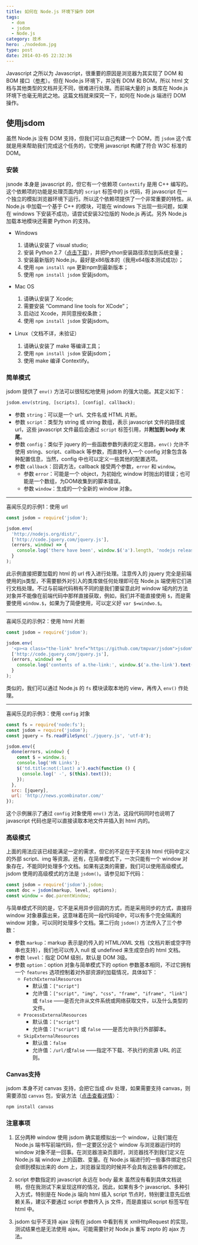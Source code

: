 ```yaml
---
title: 如何在 Node.js 环境下操作 DOM
tags:
  - dom
  - jsdom
  - Node.js
category: 技术
hero: ./nodedom.jpg
type: post
date: 2014-03-05 22:32:36
---
```


Javascript 之所以为 Javascript，很重要的原因是浏览器为其实现了 DOM 和 BOM 接口（[参考](http://www.w3school.com.cn/js/pro_js_implement.asp)）。但在 Node.js 环境下，并没有 DOM 和 BOM，所以 html 文档与其他类型的文档并无不同，很难进行处理。而前端大量的 js 类库在 Node.js 环境下也毫无用武之地。这篇文档就来探究一下，如何在 Node.js 端进行 DOM 操作。

## 使用jsdom

虽然 Node.js 没有 DOM 支持，但我们可以自己构建一个 DOM，而 `jsdom` 这个库就是用来帮助我们完成这个任务的，它使用 javascript 构建了符合 W3C 标准的 DOM。

### 安装

jsnode 本身是 javascript 的，但它有一个依赖项 `Contextify` 是用 C++ 编写的。这个依赖项的功能是处理页面内的 `script` 标签中的 js 代码，将 javascript 在一个独立的模拟浏览器环境下运行。所以这个依赖项提供了一个非常重要的特性。从 Node.js 中加载一个基于 C++ 的模块，可能在 windows 下出现一些问题，如果在 windows 下安装不成功，请尝试安装32位版的 Node.js 再试。另外 Node.js 加载本地模块还需要 Python 的支持。

- Windows

  1. 请确认安装了 visual studio;
  2. 安装 Python 2.7（[点击下载](http://www.python.org/download/)），并把Python安装路径添加到系统变量；
  3. 安装最新版的 Node.js，最好是x86版本的（我用x64版本测试成功）；
  4. 使用 `npm install npm` 更新npm到最新版本；
  5. 使用 `npm install jsdom` 安装jsdom。

- Mac OS

  1. 请确认安装了 Xcode;
  2. 需要安装 “Command line tools for XCode”；
  3. 启动过 Xcode，并同意授权条款；
  4. 使用 `npm install jsdom` 安装jsdom。

- Linux（文档不详，未验证）
  1. 请确认安装了 make 等编译工具；
  2. 使用 `npm install jsdom` 安装jsdom；
  3. 使用 make 编译 Contextify。

### 简单模式

jsdom 提供了 `env()` 方法可以很轻松地使用 jsdom 的强大功能。其定义如下：

```js
jsdom.env(string, [scripts], [config], callback);
```

- 参数 `string`：可以是一个 url、文件名或 HTML 片断。
- 参数 `script`：类型为 string 或 string 数组，表示 javascript 文件的路径或 url，这些 javascript 文件最后会通过 `script` 标签引用，并**附加到 body 末尾**。
- 参数 `config`：类似于 jquery 的一些函数参数列表的定义思路，`env()` 允许不使用 string、script、callback 等参数，而直接传入一个 config 对象包含各种配置信息，当然，config 中也可以定义一些其他的配置选项。
- 参数 `callback`：回调方法，callback 接受两个参数，`error` 和 `window`。
  - 参数 `error`：可能是一个 object，为初始化 window 时抛出的错误；也可能是一个数组，为DOM收集到的脚本错误。
  - 参数 `window`：生成的一个全新的 window 对象。

---

喜闻乐见的示例1：使用 url

```js
const jsdom = require('jsdom');

jsdom.env(
  'http://nodejs.org/dist/',
  ['http://code.jquery.com/jquery.js'],
  (errors, window) => {
    console.log('there have been', window.$('a').length, 'nodejs releases!');
  }
);
```

此示例直接把要加载的 html 的 url 传入进行处理。注意传入的 jquery 完全是前端使用的js类型，不需要额外对引入的类库做任何处理即可在 Node.js 端使用它们进行文档处理。不过与前端代码稍有不同的是我们要留意此时 window 域内的方法对象并不能像在前端代码中那样直接获取，例如，我们并不能直接使用 `$`，而是需要使用 `window.$`，如果为了简便使用，可以定义好 `var $=windwo.$`。

---

喜闻乐见的示例2：使用 html 片断

```js
const jsdom = require('jsdom');

jsdom.env(
  '<p><a class="the-link" href="https://github.com/tmpvar/jsdom">jsdom\'s Homepage</a></p>',
  ['http://code.jquery.com/jquery.js'],
  (errors, window) => {
    console.log('contents of a.the-link:', window.$('a.the-link').text());
  }
);
```

类似的，我们可以通过 Node.js 的 `fs` 模块读取本地的 view，再传入 `env()` 作处理。

---

喜闻乐见的示例3：使用 `config` 对象

```js
const fs = require('node:fs');
const jsdom = require('jsdom');
const jquery = fs.readFileSync('./jquery.js', 'utf-8');

jsdom.env({
  done(errors, window) {
    const $ = window.$;
    console.log('HN Links');
    $('td.title:not(:last) a').each(function () {
      console.log(' -', $(this).text());
    });
  },
  src: [jquery],
  url: 'http://news.ycombinator.com/'
});
```

这个示例展示了通过 `config` 对象使用 `env()` 方法，这段代码同时也说明了 javascript 代码也是可以直接读取本地文件并插入到 html 内的。

### 高级模式

上面的用法应该已经能满足一定的需求，但它的不足在于不支持 html 代码中定义的外部 script、img 等资源。还有，在简单模式下，一次只能有一个 window 对象存在，不能同时处理多个文档。如果有这类的需要，我们可以使用高级模式。jsdom 使用的高级模式的方法是 `jsdom()`。请参见如下代码：

```js
const jsdom = require('jsdom').jsdom;
const doc = jsdom(markup, level, options);
const window = doc.parentWindow;
```

与简单模式不同的是，它不是采用异步回调的方式，而是采用同步的方式，直接将 window 对象暴露出来，这意味着在同一段代码域中，可以有多个完全隔离的 window 对象，可以同时处理多个文档。第二行向 `jsdom()` 方法传入了三个参数：

- 参数 `markup`：markup 表示是的传入的 HTML/XML 文档（文档片断或空字符串也支持），我们也可以传入 null 或 undefined 来生成空白的 html 文档。
- 参数 `level`：指定 DOM 级别，默认是 DOM 3级。
- 参数 `option`：option 对象与简单模式下的 option 参数基本相同，不过它拥有一个 `features` 选项控制着对外部资源的加载情况，具体如下：
  - `FetchExternalResources`
    - 默认值：`["script"]`
    - 允许值：`["script", "img", "css", "frame", "iframe", "link"]` 或 `false`
      ——是否允许从文件系统或网络获取文件，以及什么类型的文件。
  - `ProcessExternalResources`
    - 默认值：`["script"]`
    - 允许值：`["script"]` 或 `false`
      ——是否允许执行外部脚本。
  - `SkipExternalResources`
    - 默认值：`false`
    - 允许值：`/url/`或`false`
      ——指定不下载、不执行的资源 URL 的正则。

### Canvas支持

jsdom 本身不对 canvas 支持，会把它当成 div 处理，如果需要支持 canvas，则需要添加 `canvas` 包，安装方法（[点击查看详情](https://www.npmjs.org/package/canvas)）：

```bash
npm install canvas
```

### 注意事项

1. 区分两种 window
   使用 jsdom 确实能模拟出一个 window，让我们能在 Node.js 端书写前端代码，但一定要区分这个 window 与浏览器运行时的 window 对象不是一回事。在浏览器渲染页面时，浏览器找不到我们定义在 Node.js 端 window 上的函数、变量。在 Node.js 端进行的一些事件绑定也只会绑到模拟出来的 dom 上，浏览器呈现的时候并不会具有这些事件的绑定。

2. script 参数指定的 javascript 永远在 body 最末
   虽然没有看到具体文档说明，但在我测试下来呈现这样的情况，因此，如果有多个 javascript、多种引入方式，特别是在 Node.js 端向 html 插入 script 节点时，特别要注意先后依赖关系，建议不要通过 script 参数传入 js 文件，而是直接以 script 标签写在 html 中。

3. jsdom 似乎不支持 ajax
   没有在 jsdom 中看到有关 xmlHttpRequest 的实现，测试结果也是无法使用 ajax。可能需要针对 Node.js 重写 zepto 的 ajax 方法。
